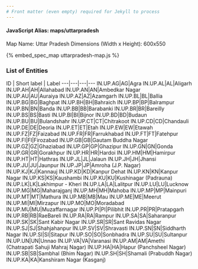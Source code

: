 ```yaml
---
# Front matter (even empty) required for Jekyll to process
---
```


#### JavaScript Alias: maps/uttarpradesh

Map Name: Uttar Pradesh
Dimensions (Width x Height): 600x550



{% embed_spec_map uttarpradesh-map.js %}

### List of Entities

ID | Short label | Label
---|---|---|---
IN.UP.AG|AG|Agra
IN.UP.AL|AL|Aligarh
IN.UP.AH|AH|Allahabad
IN.UP.AN|AN|Ambedkar Nagar
IN.UP.AU|AU|Auraiya
IN.UP.AZ|AZ|Azamgarh
IN.UP.BL|BL|Ballia
IN.UP.BG|BG|Baghpat
IN.UP.BH|BH|Bahraich
IN.UP.BP|BP|Balrampur
IN.UP.BN|BN|Banda
IN.UP.BB|BB|Barabanki
IN.UP.BR|BR|Bareilly
IN.UP.BS|BS|Basti
IN.UP.BI|BI|Bijnor
IN.UP.BD|BD|Budaun
IN.UP.BU|BU|Bulandshahr
IN.UP.CT|CT|Chitrakoot
IN.UP.CD|CD|Chandauli
IN.UP.DE|DE|Deoria
IN.UP.ET|ET|Etah
IN.UP.EW|EW|Etawah
IN.UP.FZ|FZ|Faizabad
IN.UP.FR|FR|Farrukhabad
IN.UP.FT|FT|Fatehpur
IN.UP.FI|FI|Firozabad
IN.UP.GB|GB|Gautam Buddha Nagar
IN.UP.GZ|GZ|Ghaziabad
IN.UP.GP|GP|Ghazipur
IN.UP.GN|GN|Gonda
IN.UP.GR|GR|Gorakhpur
IN.UP.HR|HR|Hardoi
IN.UP.HM|HM|Hamirpur
IN.UP.HT|HT|Hathras
IN.UP.JL|JL|Jalaun
IN.UP.JH|JH|Jhansi
IN.UP.JU|JU|Jaunpur
IN.UP.JP|JP|Amroha (J.P. Nagar)
IN.UP.KJ|KJ|Kannauj
IN.UP.KD|KD|Kanpur Dehat
IN.UP.KN|KN|Kanpur Nagar
IN.UP.KS|KS|Kaushambi
IN.UP.KU|KU|Kushinagar (Padrauna)
IN.UP.LK|LK|Lakhimpur - Kheri
IN.UP.LA|LA|Lalitpur
IN.UP.LU|LU|Lucknow
IN.UP.MG|MG|Maharajganj
IN.UP.MH|MH|Mahoba
IN.UP.MP|MP|Mainpuri
IN.UP.MT|MT|Mathura
IN.UP.MB|MB|Mau
IN.UP.ME|ME|Meerut
IN.UP.MI|MI|Mirzapur
IN.UP.MO|MO|Moradabad
IN.UP.MU|MU|Muzaffarnagar
IN.UP.PI|PI|Pilibhit
IN.UP.PR|PR|Pratapgarh
IN.UP.RB|RB|RaeBareli
IN.UP.RA|RA|Rampur
IN.UP.SA|SA|Saharanpur
IN.UP.SK|SK|Sant Kabir Nagar
IN.UP.SR|SR|Sant Ravidas Nagar
IN.UP.SJ|SJ|Shahjahanpur
IN.UP.SV|SV|Shravasti
IN.UP.SN|SN|Siddharth Nagar
IN.UP.SI|SI|Sitapur
IN.UP.SO|SO|Sonbhadra
IN.UP.SU|SU|Sultanpur
IN.UP.UN|UN|Unnao
IN.UP.VA|VA|Varanasi
IN.UP.AM|AM|Amethi (Chatrapati Sahuji Mahraj Nagar)
IN.UP.HA|HA|Hapur (Panchsheel Nagar)
IN.UP.SB|SB|Sambhal (Bhim Nagar)
IN.UP.SH|SH|Shamali (Prabuddh Nagar)
IN.UP.KA|KA|Kanshiram Nagar (Kasganj)